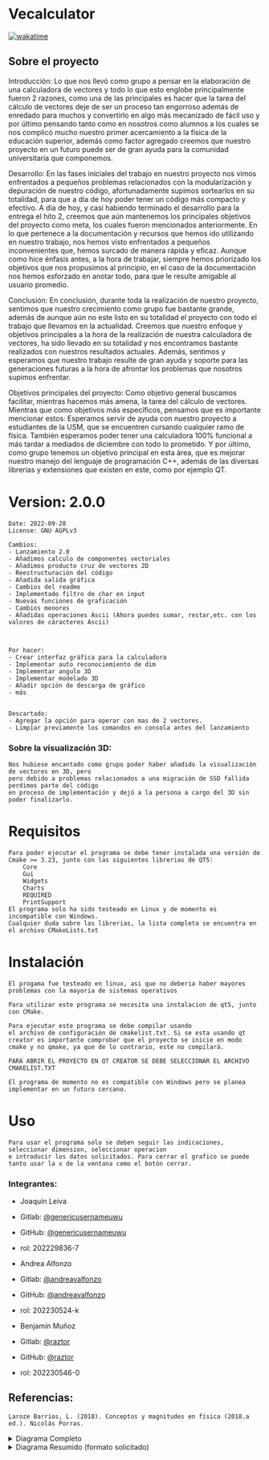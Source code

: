 # Vecalculator
[![wakatime](https://wakatime.com/badge/user/5be7d1e2-7411-4f5d-9f82-c9a643da22e2/project/9aafb881-995a-4634-9ffa-40e64411f340.svg)](https://wakatime.com/badge/user/5be7d1e2-7411-4f5d-9f82-c9a643da22e2/project/9aafb881-995a-4634-9ffa-40e64411f340)

## Sobre el proyecto
Introducción: Lo que nos llevó como grupo a pensar en la elaboración de una calculadora de vectores y todo lo que esto englobe principalmente fueron 2 razones, como una de las principales es hacer que la tarea del cálculo de vectores deje de ser un proceso tan engorroso además de enredado para muchos y convertirlo en algo más mecanizado de fácil uso y por último pensando tanto como en nosotros como alumnos a los cuales se nos complicó mucho nuestro primer acercamiento a la física de la educación superior, además como factor agregado creemos que nuestro proyecto en un futuro puede ser de gran ayuda para la comunidad universitaria que componemos.

Desarrollo: En las fases iniciales del trabajo en nuestro proyecto nos vimos enfrentados a pequeños problemas relacionados con la modularización y depuración de nuestro código, afortunadamente supimos sortearlos en su totalidad, para que a día de hoy poder tener un código más compacto y efectivo. A día de hoy, y casi habiendo terminado el desarrollo para la entrega el hito 2, creemos que aún mantenemos los principales objetivos del proyecto como meta, los cuales fueron mencionados anteriormente. En lo que pertenece a la documentación y recursos que hemos ido utilizando en nuestro trabajo, nos hemos visto enfrentados a pequeños inconvenientes que, hemos surcado de manera rápida y eficaz. Aunque como hice énfasis antes, a la hora de trabajar, siempre hemos priorizado los objetivos que nos propusimos al principio, en el caso de la documentación nos hemos esforzado en anotar todo, para que le resulte amigable al usuario promedio.

Conclusión: En conclusión, durante toda la realización de nuestro proyecto, sentimos que nuestro crecimiento como grupo fue bastante grande, además de aunque aún no este listo en su totalidad el proyecto con todo el trabajo que llevamos en la actualidad. Creemos que nuestro enfoque y objetivos principales a la hora de la realización de nuestra calculadora de vectores, ha sido llevado en su totalidad y nos encontramos bastante realizados con nuestros resultados actuales.
Además, sentimos y esperamos que nuestro trabajo resulte de gran ayuda y soporte para las generaciones futuras a la hora de afrontar los problemas que nosotros supimos enfrentar.

Objetivos principales del proyecto:
Como objetivo general buscamos facilitar, mientras hacemos más amena, la tarea del cálculo de vectores.
Mientras que como objetivos más específicos, pensamos que es importante mencionar estos:
Esperamos servir de ayuda con nuestro proyecto a estudiantes de la USM, que se encuentren cursando cualquier ramo de física.
También esperamos poder tener una calculadora 100% funcional a más tardar a mediados de diciembre con todo lo prometido.
Y por último, como grupo tenemos un objetivo principal en esta área, que es mejorar nuestro manejo del lenguaje de programación C++, además de las diversas librerías y extensiones que existen en este, como por ejemplo QT.

# Version: 2.0.0

    Date: 2022-09-28
    License: GNU AGPLv3

    Cambios:
    - Lanzamiento 2.0
    - Añadimos calculo de componentes vectoriales 
    - Añadimos producto cruz de vectores 2D
    - Reestructuración del código
    - Añadida salida gráfica
    - Cambios del readme
    - Implementado filtro de char en input
    - Nuevas funciones de graficación
    - Cambios menores
    - Añadidas operaciones Ascii (Ahora puedes sumar, restar,etc. con los valores de cáracteres Ascii)



    Por hacer:
    - Crear interfaz gráfica para la calculadora
    - Implementar auto reconociemiento de dim
    - Implementar angulo 3D
    - Implementar modelado 3D
    - Añadir opción de descarga de gráfico
    - más

    
    Descartado:
    - Agregar la opción para operar con mas de 2 vectores.
    - Limpiar previamente los comandos en consola antes del lanzamiento

### Sobre la visualización 3D:
    Nos hubiese encantado como grupo poder haber añadido la visualización de vectores en 3D, pero
    pero debido a problemas relacionados a una migración de SSD fallida perdimos parte del código
    en proceso de implementación y dejó a la persona a cargo del 3D sin poder finalizarlo.
# Requisitos
    Para poder ejecutar el programa se debe tener instalada una versión de Cmake >= 3.23, junto con las siguientes librerias de QT5:
        Core
        Gui
        Widgets
        Charts
        REQUIRED
        PrintSupport
    El programa solo ha sido testeado en Linux y de momento es incompatible con Windows.
    Cualquier duda sobre las librerias, la lista completa se encuentra en el archivo CMakeLists.txt


# Instalación
    El progama fue testeado en linux, asi que no deberia haber mayores problemas con la mayoria de sistemas operativos

    Para utilizar este programa se necesita una instalacion de qt5, junto con CMake.

    Para ejecutar este programa se debe compilar usando
    el archivo de configuración de cmakelist.txt. Si se esta usando qt creator es importante comprobar que el proyecto se inicie en modo cmake y no qmake, ya que de lo contrario, este no compilará. 

    PARA ABRIR EL PROYECTO EN QT CREATOR SE DEBE SELECCIONAR EL ARCHIVO CMAKELIST.TXT

    El programa de momento no es compatible con Windows pero se planea implementar en un futuro cercano.

# Uso
    Para usar el programa solo se deben seguir las indicaciones, seleccionar dimension, seleccionar operacion
    e introducir los datos solicitados. Para cerrar el grafico se puede tanto usar la x de la ventana como el botón cerrar.


### Integrantes:
* Joaquín Leiva
* Gitlab: [@genericusernameuwu](https://gitlab.com/genericusernameuwu)
* GitHub: [@genericusernameuwu](https://github.com/genericusernameuwu)
* rol: 202229836-7


* Andrea Alfonzo
* Gitlab: [@andreavalfonzo](https://gitlab.com/andreavalfonzo)
* GitHub: [@andreavalfonzo](https://github.com/andreavalfonzo)
* rol: 202230524-k


* Benjamín Muñoz
* Gitlab: [@raztor](https://gitlab.com/raztor)
* GitHub: [@raztor](https://github.com/Raztor)
* rol: 202230546-0

## Referencias:
    Laroze Barrios, L. (2018). Conceptos y magnitudes en física (2018.a ed.). Nicolás Porras.

<details>
<summary>Diagrama Completo</summary>
<br>
<img src="https://gitlab.com/Raztor/vecalculator/-/raw/main/media/diagrama.png" alt="Diagrama UML">
</details>
<details>
<summary>Diagrama Resumido (formato solicitado)</summary>
<br>
<img src="https://gitlab.com/Raztor/vecalculator/-/raw/main/media/img.png" alt="Diagrama UML">
</details>
